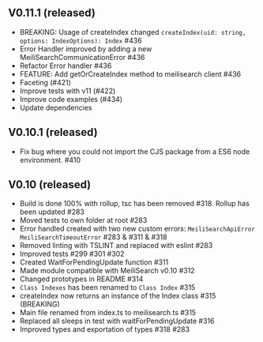 ## V0.11.1 (released)

- BREAKING: Usage of createIndex changed `createIndex(uid: string, options: IndexOptions): Index` #436
- Error Handler improved by adding a new MeiliSearchCommunicationError #436
- Refactor Error handler #436
- FEATURE: Add getOrCreateIndex method to meilisearch client #436
- Faceting (#421)
- Improve tests with v11 (#422)
- Improve code examples (#434)
- Update dependencies

## V0.10.1 (released)

- Fix bug where you could not import the CJS package from a ES6 node environment. #410

## V0.10 (released)

- Build is done 100% with rollup, tsc has been removed #318. Rollup has been updated #283
- Moved tests to own folder at root #283
- Error handled created with two new custom errors: `MeiliSearchApiError` `MeiliSearchTimeoutError` #283 & #311 & #318
- Removed linting with TSLINT and replaced with eslint #283
- Improved tests #299 #301 #302
- Created WaitForPendingUpdate function #311
- Made module compatible with MeiliSearch v0.10 #312
- Changed prototypes in README #314
- `Class Indexes` has been renamed to `Class Index` #315
- createIndex now returns an instance of the Index class #315 (BREAKING)
- Main file renamed from index.ts to meilisearch.ts #315
- Replaced all sleeps in test with waitForPendingUpdate #316
- Improved types and exportation of types #318 #283
